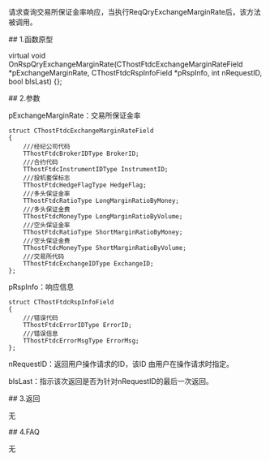 <p>请求查询交易所保证金率响应，当执行ReqQryExchangeMarginRate后，该方法被调用。</p>
<span class="anchor" id="524a4d34-4390-4797-b2e6-6e87874f358d"></span>
## 1.函数原型
<p>virtual void OnRspQryExchangeMarginRate(CThostFtdcExchangeMarginRateField *pExchangeMarginRate, CThostFtdcRspInfoField *pRspInfo, int nRequestID, bool bIsLast) {};</p>
<span class="anchor" id="9b0001b3-58aa-4a6b-8acc-6a4abc6aa344"></span>
## 2.参数
<p>pExchangeMarginRate：交易所保证金率</p>
<pre><code>struct CThostFtdcExchangeMarginRateField
{
    ///经纪公司代码
    TThostFtdcBrokerIDType BrokerID;
    ///合约代码
    TThostFtdcInstrumentIDType InstrumentID;
    ///投机套保标志
    TThostFtdcHedgeFlagType HedgeFlag;
    ///多头保证金率
    TThostFtdcRatioType LongMarginRatioByMoney;
    ///多头保证金费
    TThostFtdcMoneyType LongMarginRatioByVolume;
    ///空头保证金率
    TThostFtdcRatioType ShortMarginRatioByMoney;
    ///空头保证金费
    TThostFtdcMoneyType ShortMarginRatioByVolume;
    ///交易所代码
    TThostFtdcExchangeIDType ExchangeID;
};
</code></pre>
<p>pRspInfo：响应信息</p>
<pre><code>struct CThostFtdcRspInfoField
{
    ///错误代码
    TThostFtdcErrorIDType ErrorID;
    ///错误信息
    TThostFtdcErrorMsgType ErrorMsg;
};
</code></pre>
<p>nRequestID：返回用户操作请求的ID，该ID 由用户在操作请求时指定。</p>
<p>bIsLast：指示该次返回是否为针对nRequestID的最后一次返回。</p>
<span class="anchor" id="402f45b1-ded5-4642-94ee-1ab318f298a5"></span>
## 3.返回
<p>无</p>
<span class="anchor" id="7400ffe0-a5df-4a28-84a1-f9fd504c4080"></span>
## 4.FAQ
<p>无</p>
